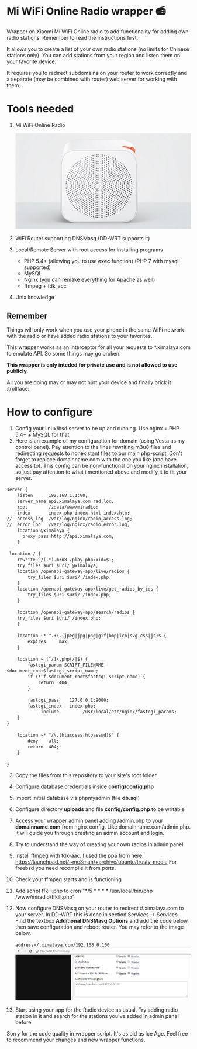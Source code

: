 # Mi WiFi Online Radio wrapper :radio:
Wrapper on Xiaomi Mi WiFi Online radio to add functionality for adding own radio stations. Remember to read the instructions first.

It allows you to create a list of your own radio stations (no limits for Chinese stations only). You can add stations from your region and listen them on your favorite device.

It requires you to redirect subdomains on your router to work correctly and a separate (may be combined with router) web server for working with them.

# Tools needed
1. Mi WiFi Online Radio

    ![Mi WiFi Online Radio](/images/xiaomi.jpg)

2. WiFi Router supporting DNSMasq (DD-WRT supports it)
3. Local/Remote Server with root access for installing programs
    - PHP 5.4+ (allowing you to use **exec** function) (PHP 7 with mysqli supported)
    - MySQL
    - Nginx (you can remake everything for Apache as well)
    - ffmpeg + fdk_acc
4. Unix knowledge

## Remember
Things will only work when you use your phone in the same WiFi network with the radio or have added radio stations to your 
favorites.

This wrapper works as an interceptor for all your requests to *.ximalaya.com to emulate API. So some things may go broken.

**This wrapper is only inteded for private use and is not allowed to use publicly**.

All you are doing may or may not hurt your device and finally brick it :trollface:


# How to configure

1. Config your linux/bsd server to be up and running. Use nginx + PHP 5.4+ + MySQL for that
2. Here is an example of my configuration for domain (using Vesta as my control panel). Pay attention to the lines rewriting m3u8 files and redirecting requests to nonexistant files to our main php-script. Don't forget to replace domainname.com with the one you like (and have access to). This config can be non-functional on your nginx installation, so just pay attention to what i mentioned above and modify it to fit your server.

```
server {
    listen      192.168.1.1:80;
    server_name api.ximalaya.com rad.loc;
    root        /zdata/www/miradio;
    index       index.php index.html index.htm;
//  access_log  /var/log/nginx/radio_access.log;
//  error_log   /var/log/nginx/radio_error.log;
    location @ximalaya {
      proxy_pass http://api.ximalaya.com;
    }

 location / {
    rewrite ^/(.*).m3u8 /play.php?xid=$1;
    try_files $uri $uri/ @ximalaya;
    location /openapi-gateway-app/live/radios {
        try_files $uri $uri/ /index.php;
    }
    location /openapi-gateway-app/live/get_radios_by_ids {
        try_files $uri $uri/ /index.php;
    }

    location /openapi-gateway-app/search/radios {
    try_files $uri $uri/ /index.php;
    }

    location ~* ^.+\.(jpeg|jpg|png|gif|bmp|ico|svg|css|js)$ {
        expires     max;
    }

    location ~ [^/]\.php(/|$) {
        fastcgi_param SCRIPT_FILENAME $document_root$fastcgi_script_name;
        if (!-f $document_root$fastcgi_script_name) {
            return  404;
        }

        fastcgi_pass    127.0.0.1:9000;
        fastcgi_index   index.php;
             include         /usr/local/etc/nginx/fastcgi_params;
    }
}

    location ~* "/\.(htaccess|htpasswd)$" {
        deny    all;
        return  404;
    }

}

```

3. Copy the files from this repository to your site's root folder.
4. Configure database credentials inside **config/config.php**
5. Import initial database via phpmyadmin (file **db.sql**)
6. Configure directory **uploads** and file **config/config.php** to be writable
7. Access your wrapper admin panel adding /admin.php to your **domainname.com** from nginx config. Like domainname.com/admin.php. It will guide you through creating an admin account and login.
8. Try to understand the way of creating your own radios in admin panel.
9. Install ffmpeg with fdk-aac. I used the ppa from here: https://launchpad.net/~mc3man/+archive/ubuntu/trusty-media For freebsd you need recompile it from ports.
10. Check your ffmpeg starts and is functioning
11. Add script ffkill.php to cron "*/5 * * * * /usr/local/bin/php /www/miradio/ffkill.php"
12. Now configure DNSMasq on your router to redirect #.ximalaya.com to your server. In DD-WRT this is done in section Services -> Services. Find the textbox **Additional DNSMasq Options** and add the code below, then save configuration and reboot router. You may refer to the image below.

    `address=/.ximalaya.com/192.168.0.100`
    ![DD-WRT DNSMasq](/images/ddwrt.png)
13. Start using your app for the Radio device as usual. Try adding radio station in it and search for the stations you've added in admin panel before.

Sorry for the code quality in wrapper script. It's as old as Ice Age. Feel free to recommend your changes and new wrapper functions.
